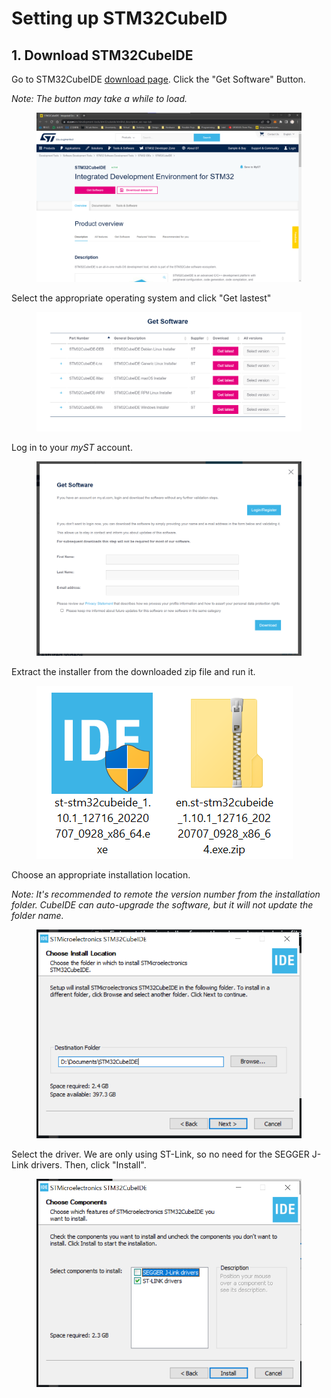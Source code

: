 # Setting up STM32CubeID

## 1. Download STM32CubeIDE

Go to STM32CubeIDE [download page](https://www.st.com/en/development-tools/stm32cubeide.html#st\_description\_sec-nav-tab). Click the "Get Software" Button.&#x20;

_Note: The button may take a while to load._

<figure><img src="../.gitbook/assets/image (4) (2).png" alt=""><figcaption></figcaption></figure>



Select the appropriate operating system and click "Get lastest"

<figure><img src="../.gitbook/assets/image (112).png" alt=""><figcaption></figcaption></figure>



Log in to your _myST_ account.

<figure><img src="../.gitbook/assets/image (3).png" alt=""><figcaption></figcaption></figure>

Extract the installer from the downloaded zip file and run it.

<figure><img src="../.gitbook/assets/image (5).png" alt=""><figcaption></figcaption></figure>



Choose an appropriate installation location.

_Note: It's recommended to remote the version number from the installation folder. CubeIDE can auto-upgrade the software, but it will not update the folder name._

<figure><img src="../.gitbook/assets/image (2).png" alt=""><figcaption></figcaption></figure>



Select the driver. We are only using ST-Link, so no need for the SEGGER J-Link drivers. Then, click "Install".

<figure><img src="../.gitbook/assets/image (1).png" alt=""><figcaption></figcaption></figure>

